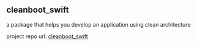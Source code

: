 ## cleanboot_swift
a package that helps you develop an application using clean architecture

project repo url: [cleanboot_swift](https://github.com/mthongvanh/cleanboot_swift)